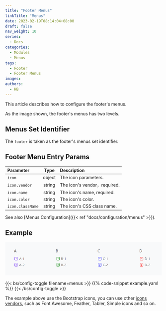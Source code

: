 ```yaml
---
title: "Footer Menus"
linkTitle: "Menus"
date: 2023-02-19T08:14:04+08:00
draft: false
nav_weight: 10
series:
  - Docs
categories:
  - Modules
  - Menus
tags:
  - Footer
  - Footer Menus
images:
authors:
  - HB
---
```


This article describes how to configure the footer's menus.

<!--more-->

As the image shown, the footer's menus has two levels.

## Menus Set Identifier

The `footer` is taken as the footer's menus set identifier.

## Footer Menu Entry Params

| Parameter        |  Type  | Description                  |
| :--------------- | :----: | :--------------------------- |
| `icon`           | object | The icon parameters.         |
| `icon.vendor`    | string | The icon's vendor，required. |
| `icon.name`      | string | The icon's name, required.   |
| `icon.color`     | string | The icon's color.            |
| `icon.className` | string | The icon's CSS class name.   |

See also [Menus Configuration]({{< ref "docs/configuration/menus" >}}).

## Example

![Footer Menus Example](example.png)

{{< bs/config-toggle filename=menus >}}
{{% code-snippet example.yaml %}}
{{< /bs/config-toggle >}}

The example above use the Bootstrap icons, you can use other [icons vendors](https://hugomods.com/en/icons), such as Font Awesome, Feather, Tabler, Simple icons and so on.
